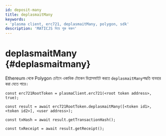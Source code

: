 ```yaml
---
id: deposit-many
title: deplasmaitMany
keywords:
- 'plasma client, erc721, deplasmaitMany, polygon, sdk'
description: 'MATICJS দিয়ে শুরু করুন'
---
```


# deplasmaitMany {#deplasmaitmany}

Ethereum থেকে Polygon চেইনে একাধিক টোকেন ডিপ্লাসমাইট করতে `deplasmaitMany`পদ্ধতি ব্যবহার করা যেতে পারে।

```
const erc721RootToken = plasmaClient.erc721(<root token address>, true);

const result = await erc721RootToken.deplasmaitMany([<token id1>,<token id2>], <user address>);

const txHash = await result.getTransactionHash();

const txReceipt = await result.getReceipt();

```
